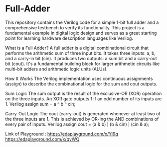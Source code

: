 # Full-Adder
This repository contains the Verilog code for a simple 1-bit full adder and a comprehensive testbench to verify its functionality. This project is a fundamental example in digital logic design and serves as a great starting point for learning hardware description languages like Verilog.

What is a Full Adder?
A full adder is a digital combinational circuit that performs the arithmetic sum of three input bits. It takes three inputs: a, b, and a carry-in bit (cin). It produces two outputs: a sum bit and a carry-out bit (cout). It's a fundamental building block for larger arithmetic circuits like multi-bit adders and arithmetic logic units (ALUs).

How It Works
The Verilog implementation uses continuous assignments (assign) to describe the combinational logic for the sum and cout outputs.

Sum Logic
The sum output is the result of the exclusive-OR (XOR) operation on the three inputs. An XOR gate outputs 1 if an odd number of its inputs are 1.
Verilog
assign sum = a ^ b ^ cin;

Carry-Out Logic
The cout (carry-out) is generated whenever at least two of the three inputs are 1. This is achieved by OR-ing the AND combinations of every pair of inputs.
Verilog
assign cout = (a & b) | (b & cin) | (cin & a);

Link of Playground : https://edaplayground.com/x/Yi9q
                     https://edaplayground.com/x/qvWQ
